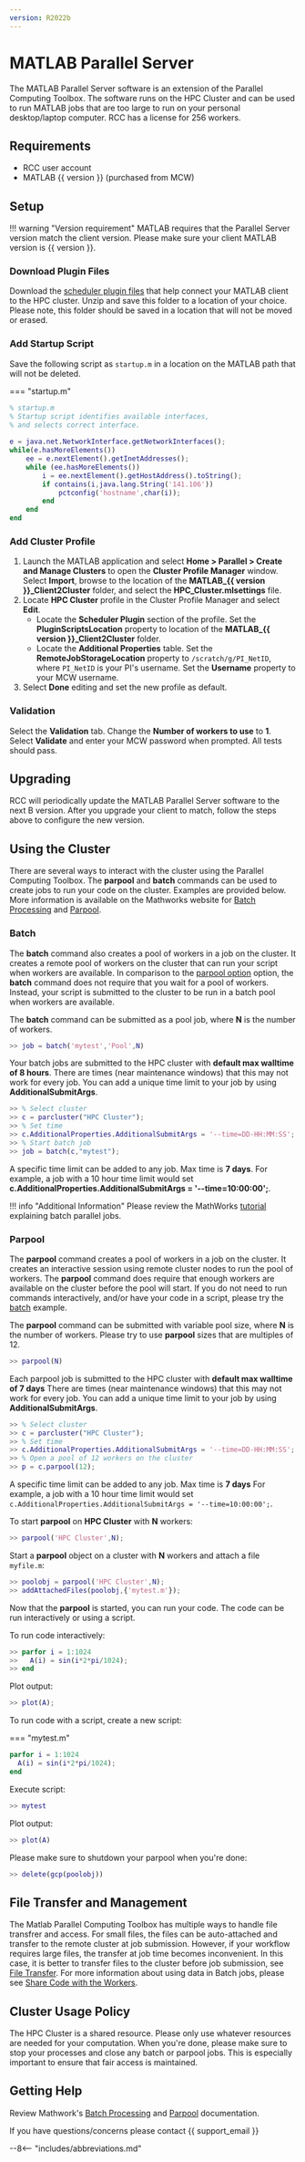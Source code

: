 ```yaml
---
version: R2022b
---
```

# MATLAB Parallel Server

The MATLAB Parallel Server software is an extension of the Parallel Computing Toolbox. The software runs on the HPC Cluster and can be used to run MATLAB jobs that are too large to run on your personal desktop/laptop computer. RCC has a license for 256 workers.

## Requirements

- RCC user account
- MATLAB {{ version }} (purchased from MCW)

## Setup

!!! warning "Version requirement"
    MATLAB requires that the Parallel Server version match the client version. Please make sure your client MATLAB version is {{ version }}.

### Download Plugin Files

Download the [scheduler plugin files](https://mcw.box.com/shared/static/u3pyc0elqy9dn5movaa6sqv4ypc273kp.zip) that help connect your MATLAB client to the HPC cluster. Unzip and save this folder to a location of your choice. Please note, this folder should be saved in a location that will not be moved or erased.

### Add Startup Script

Save the following script as `startup.m` in a location on the MATLAB path that will not be deleted.

=== "startup.m"

```matlab
% startup.m
% Startup script identifies available interfaces, 
% and selects correct interface.
 
e = java.net.NetworkInterface.getNetworkInterfaces();
while(e.hasMoreElements())
    ee = e.nextElement().getInetAddresses();
    while (ee.hasMoreElements())
        i = ee.nextElement().getHostAddress().toString();
        if contains(i,java.lang.String('141.106'))
            pctconfig('hostname',char(i));
        end
    end
end
```

### Add Cluster Profile

1. Launch the MATLAB application and select **Home > Parallel > Create and Manage Clusters** to open the **Cluster Profile Manager** window. Select **Import**, browse to the location of the **MATLAB_{{ version }}_Client2Cluster** folder, and select the **HPC_Cluster.mlsettings** file.
2. Locate **HPC Cluster** profile in the Cluster Profile Manager and select **Edit**.
    - Locate the **Scheduler Plugin** section of the profile. Set the **PluginScriptsLocation** property to location of the **MATLAB_{{ version }}_Client2Cluster** folder.
    - Locate the **Additional Properties** table. Set the **RemoteJobStorageLocation** property to `/scratch/g/PI_NetID`, where `PI_NetID` is your PI's username. Set the **Username** property to your MCW username.  
3. Select **Done** editing and set the new profile as default.

### Validation

Select the **Validation** tab. Change the **Number of workers to use** to **1**. Select **Validate** and enter your MCW password when prompted. All tests should pass.

## Upgrading

RCC will periodically update the MATLAB Parallel Server software to the next B version. After you upgrade your client to match, follow the steps above to configure the new version.

## Using the Cluster

There are several ways to interact with the cluster using the Parallel Computing Toolbox. The **parpool** and **batch** commands can be used to create jobs to run your code on the cluster. Examples are provided below. More information is available on the Mathworks website for [Batch Processing](https://www.mathworks.com/help/distcomp/batch.html) and [Parpool](https://www.mathworks.com/help/distcomp/parpool.html).

### Batch

The **batch** command also creates a pool of workers in a job on the cluster. It creates a remote pool of workers on the cluster that can run your script when workers are available. In comparison to the [parpool option](#parpool) option, the **batch** command does not require that you wait for a pool of workers. Instead, your script is submitted to the cluster to be run in a batch pool when workers are available.

The **batch** command can be submitted as a pool job, where **N** is the number of workers.

```matlab
>> job = batch('mytest','Pool',N)
```

Your batch jobs are submitted to the HPC cluster with **default max walltime of 8 hours**. There are times (near maintenance windows) that this may not work for every job. You can add a unique time limit to your job by using **AdditionalSubmitArgs**.

```matlab
>> % Select cluster
>> c = parcluster("HPC Cluster");
>> % Set time
>> c.AdditionalProperties.AdditionalSubmitArgs = '--time=DD-HH:MM:SS';
>> % Start batch job
>> job = batch(c,"mytest");
```

A specific time limit can be added to any job. Max time is **7 days**. For example, a job with a 10 hour time limit would set **c.AdditionalProperties.AdditionalSubmitArgs = '--time=10:00:00';**.

!!! info "Additional Information"
    Please review the MathWorks [tutorial](https://www.mathworks.com/help/distcomp/run-a-batch-job.html) explaining batch parallel jobs.

### Parpool

The **parpool** command creates a pool of workers in a job on the cluster. It creates an interactive session using remote cluster nodes to run the pool of workers. The **parpool** command does require that enough workers are available on the cluster before the pool will start. If you do not need to run commands interactively, and/or have your code in a script, please try the [batch](#batch) example.

The **parpool** command can be submitted with variable pool size, where **N** is the number of workers. Please try to use **parpool** sizes that are multiples of 12.

```matlab
>> parpool(N)
```

Each parpool job is submitted to the HPC cluster with **default max walltime of 7 days** There are times (near maintenance windows) that this may not work for every job. You can add a unique time limit to your job by using **AdditionalSubmitArgs**.

```matlab
>> % Select cluster
>> c = parcluster("HPC Cluster");
>> % Set time
>> c.AdditionalProperties.AdditionalSubmitArgs = '--time=DD-HH:MM:SS';
>> % Open a pool of 12 workers on the cluster
>> p = c.parpool(12);
```

A specific time limit can be added to any job. Max time is **7 days** For example, a job with a 10 hour time limit would set `c.AdditionalProperties.AdditionalSubmitArgs = '--time=10:00:00';`.

To start **parpool** on **HPC Cluster** with **N** workers:

```matlab
>> parpool('HPC Cluster',N);
```

Start a **parpool** object on a cluster with **N** workers and attach a file `myfile.m`:

```matlab
>> poolobj = parpool('HPC Cluster',N);
>> addAttachedFiles(poolobj,{'mytest.m'});
```

Now that the **parpool** is started, you can run your code. The code can be run interactively or using a script.

To run code interactively:

```matlab
>> parfor i = 1:1024
>>   A(i) = sin(i*2*pi/1024);
>> end
```

Plot output:

```matlab
>> plot(A);
```

To run code with a script, create a new script:

=== "mytest.m"

```matlab
parfor i = 1:1024
  A(i) = sin(i*2*pi/1024);
end
```

Execute script:

```matlab
>> mytest
```

Plot output:

```matlab
>> plot(A)
```

Please make sure to shutdown your parpool when you're done:

```matlab
>> delete(gcp(poolobj))
```

## File Transfer and Management

The Matlab Parallel Computing Toolbox has multiple ways to handle file transfrer and access. For small files, the files can be auto-attached and transfer to the remote cluster at job submission. However, if your workflow requires large files, the transfer at job time becomes inconvenient. In this case, it is better to transfer files to the cluster before job submission, see [File Transfer](../storage/file-transfer.md). For more information about using data in Batch jobs, please see [Share Code with the Workers](https://www.mathworks.com/help/distcomp/share-code-with-the-workers.html).

## Cluster Usage Policy

The HPC Cluster is a shared resource. Please only use whatever resources are needed for your computation. When you're done, please make sure to stop your processes and close any batch or parpool jobs. This is especially important to ensure that fair access is maintained.

## Getting Help

Review Mathwork's [Batch Processing](https://www.mathworks.com/help/distcomp/batch-processing.html) and [Parpool](https://www.mathworks.com/help/distcomp/parpool.html) documentation.

If you have questions/concerns please contact {{ support_email }}

--8<-- "includes/abbreviations.md"
